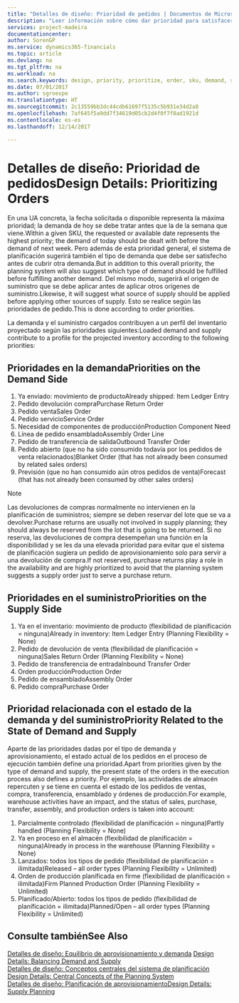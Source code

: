 ```yaml
---
title: "Detalles de diseño: Prioridad de pedidos | Documentos de Microsoft"
description: "Leer información sobre cómo dar prioridad para satisfacer los requisitos de demanda y oferta."
services: project-madeira
documentationcenter: 
author: SorenGP
ms.service: dynamics365-financials
ms.topic: article
ms.devlang: na
ms.tgt_pltfrm: na
ms.workload: na
ms.search.keywords: design, priority, prioritize, order, sku, demand, supply
ms.date: 07/01/2017
ms.author: sgroespe
ms.translationtype: HT
ms.sourcegitcommit: 2c13559bb3dc44cdb61697f5135c5b931e34d2a8
ms.openlocfilehash: 7af645f5a9dd7f34619d05cb2d4f0f7f8ad1921d
ms.contentlocale: es-es
ms.lasthandoff: 12/14/2017

---
```

# <a name="design-details-prioritizing-orders"></a><span data-ttu-id="1b275-103">Detalles de diseño: Prioridad de pedidos</span><span class="sxs-lookup"><span data-stu-id="1b275-103">Design Details: Prioritizing Orders</span></span>
<span data-ttu-id="1b275-104">En una UA concreta, la fecha solicitada o disponible representa la máxima prioridad; la demanda de hoy se debe tratar antes que la de la semana que viene.</span><span class="sxs-lookup"><span data-stu-id="1b275-104">Within a given SKU, the requested or available date represents the highest priority; the demand of today should be dealt with before the demand of next week.</span></span> <span data-ttu-id="1b275-105">Pero además de esta prioridad general, el sistema de planificación sugerirá también el tipo de demanda que debe ser satisfecho antes de cubrir otra demanda.</span><span class="sxs-lookup"><span data-stu-id="1b275-105">But in addition to this overall priority, the planning system will also suggest which type of demand should be fulfilled before fulfilling another demand.</span></span> <span data-ttu-id="1b275-106">Del mismo modo, sugerirá el origen de suministro que se debe aplicar antes de aplicar otros orígenes de suministro.</span><span class="sxs-lookup"><span data-stu-id="1b275-106">Likewise, it will suggest what source of supply should be applied before applying other sources of supply.</span></span> <span data-ttu-id="1b275-107">Esto se realice según las prioridades de pedido.</span><span class="sxs-lookup"><span data-stu-id="1b275-107">This is done according to order priorities.</span></span>  
  
<span data-ttu-id="1b275-108">La demanda y el suministro cargados contribuyen a un perfil del inventario proyectado según las prioridades siguientes:</span><span class="sxs-lookup"><span data-stu-id="1b275-108">Loaded demand and supply contribute to a profile for the projected inventory according to the following priorities:</span></span>  
  
## <a name="priorities-on-the-demand-side"></a><span data-ttu-id="1b275-109">Prioridades en la demanda</span><span class="sxs-lookup"><span data-stu-id="1b275-109">Priorities on the Demand Side</span></span>  
1. <span data-ttu-id="1b275-110">Ya enviado: movimiento de producto</span><span class="sxs-lookup"><span data-stu-id="1b275-110">Already shipped: Item Ledger Entry</span></span>  
2. <span data-ttu-id="1b275-111">Pedido devolución compra</span><span class="sxs-lookup"><span data-stu-id="1b275-111">Purchase Return Order</span></span>  
3. <span data-ttu-id="1b275-112">Pedido venta</span><span class="sxs-lookup"><span data-stu-id="1b275-112">Sales Order</span></span>  
4. <span data-ttu-id="1b275-113">Pedido servicio</span><span class="sxs-lookup"><span data-stu-id="1b275-113">Service Order</span></span>  
5. <span data-ttu-id="1b275-114">Necesidad de componentes de producción</span><span class="sxs-lookup"><span data-stu-id="1b275-114">Production Component Need</span></span>  
6. <span data-ttu-id="1b275-115">Línea de pedido ensamblado</span><span class="sxs-lookup"><span data-stu-id="1b275-115">Assembly Order Line</span></span>  
7. <span data-ttu-id="1b275-116">Pedido de transferencia de salida</span><span class="sxs-lookup"><span data-stu-id="1b275-116">Outbound Transfer Order</span></span>  
8. <span data-ttu-id="1b275-117">Pedido abierto (que no ha sido consumido todavía por los pedidos de venta relacionados)</span><span class="sxs-lookup"><span data-stu-id="1b275-117">Blanket Order (that has not already been consumed by related sales orders)</span></span>  
9. <span data-ttu-id="1b275-118">Previsión (que no han consumido aún otros pedidos de venta)</span><span class="sxs-lookup"><span data-stu-id="1b275-118">Forecast (that has not already been consumed by other sales orders)</span></span>  
  
> [!NOTE]  
>  <span data-ttu-id="1b275-119">Las devoluciones de compras normalmente no intervienen en la planificación de suministros; siempre se deben reservar del lote que se va a devolver.</span><span class="sxs-lookup"><span data-stu-id="1b275-119">Purchase returns are usually not involved in supply planning; they should always be reserved from the lot that is going to be returned.</span></span> <span data-ttu-id="1b275-120">Si no reserva, las devoluciones de compra desempeñan una función en la disponibilidad y se les da una elevada prioridad para evitar que el sistema de planificación sugiera un pedido de aprovisionamiento solo para servir a una devolución de compra.</span><span class="sxs-lookup"><span data-stu-id="1b275-120">If not reserved, purchase returns play a role in the availability and are highly prioritized to avoid that the planning system suggests a supply order just to serve a purchase return.</span></span>  
  
## <a name="priorities-on-the-supply-side"></a><span data-ttu-id="1b275-121">Prioridades en el suministro</span><span class="sxs-lookup"><span data-stu-id="1b275-121">Priorities on the Supply Side</span></span>  
1. <span data-ttu-id="1b275-122">Ya en el inventario: movimiento de producto (flexibilidad de planificación = ninguna)</span><span class="sxs-lookup"><span data-stu-id="1b275-122">Already in inventory: Item Ledger Entry (Planning Flexibility = None)</span></span>  
2. <span data-ttu-id="1b275-123">Pedido de devolución de venta (flexibilidad de planificación = ninguna)</span><span class="sxs-lookup"><span data-stu-id="1b275-123">Sales Return Order (Planning Flexibility = None)</span></span>  
3. <span data-ttu-id="1b275-124">Pedido de transferencia de entrada</span><span class="sxs-lookup"><span data-stu-id="1b275-124">Inbound Transfer Order</span></span>  
4. <span data-ttu-id="1b275-125">Orden producción</span><span class="sxs-lookup"><span data-stu-id="1b275-125">Production Order</span></span>  
5. <span data-ttu-id="1b275-126">Pedido de ensamblado</span><span class="sxs-lookup"><span data-stu-id="1b275-126">Assembly Order</span></span>  
6. <span data-ttu-id="1b275-127">Pedido compra</span><span class="sxs-lookup"><span data-stu-id="1b275-127">Purchase Order</span></span>  
  
## <a name="priority-related-to-the-state-of-demand-and-supply"></a><span data-ttu-id="1b275-128">Prioridad relacionada con el estado de la demanda y del suministro</span><span class="sxs-lookup"><span data-stu-id="1b275-128">Priority Related to the State of Demand and Supply</span></span>  
<span data-ttu-id="1b275-129">Aparte de las prioridades dadas por el tipo de demanda y aprovisionamiento, el estado actual de los pedidos en el proceso de ejecución también define una prioridad.</span><span class="sxs-lookup"><span data-stu-id="1b275-129">Apart from priorities given by the type of demand and supply, the present state of the orders in the execution process also defines a priority.</span></span> <span data-ttu-id="1b275-130">Por ejemplo, las actividades de almacén repercuten y se tiene en cuenta el estado de los pedidos de ventas, compra, transferencia, ensamblado y órdenes de producción.</span><span class="sxs-lookup"><span data-stu-id="1b275-130">For example, warehouse activities have an impact, and the status of sales, purchase, transfer, assembly, and production orders is taken into account:</span></span>  
  
1. <span data-ttu-id="1b275-131">Parcialmente controlado (flexibilidad de planificación = ninguna)</span><span class="sxs-lookup"><span data-stu-id="1b275-131">Partly handled (Planning Flexibility = None)</span></span>  
2. <span data-ttu-id="1b275-132">Ya en proceso en el almacén (flexibilidad de planificación = ninguna)</span><span class="sxs-lookup"><span data-stu-id="1b275-132">Already in process in the warehouse (Planning Flexibility = None)</span></span>  
3. <span data-ttu-id="1b275-133">Lanzados: todos los tipos de pedido (flexibilidad de planificación = ilimitada)</span><span class="sxs-lookup"><span data-stu-id="1b275-133">Released – all order types (Planning Flexibility = Unlimited)</span></span>  
4. <span data-ttu-id="1b275-134">Orden de producción planificada en firme (flexibilidad de planificación = ilimitada)</span><span class="sxs-lookup"><span data-stu-id="1b275-134">Firm Planned Production Order (Planning Flexibility = Unlimited)</span></span>  
5. <span data-ttu-id="1b275-135">Planificado/Abierto: todos los tipos de pedido (flexibilidad de planificación = ilimitada)</span><span class="sxs-lookup"><span data-stu-id="1b275-135">Planned/Open – all order types (Planning Flexibility = Unlimited)</span></span>  
  
## <a name="see-also"></a><span data-ttu-id="1b275-136">Consulte también</span><span class="sxs-lookup"><span data-stu-id="1b275-136">See Also</span></span>  
<span data-ttu-id="1b275-137">[Detalles de diseño: Equilibrio de aprovisionamiento y demanda](design-details-balancing-demand-and-supply.md) </span><span class="sxs-lookup"><span data-stu-id="1b275-137">[Design Details: Balancing Demand and Supply](design-details-balancing-demand-and-supply.md) </span></span>  
<span data-ttu-id="1b275-138">[Detalles de diseño: Conceptos centrales del sistema de planificación](design-details-central-concepts-of-the-planning-system.md) </span><span class="sxs-lookup"><span data-stu-id="1b275-138">[Design Details: Central Concepts of the Planning System](design-details-central-concepts-of-the-planning-system.md) </span></span>  
[<span data-ttu-id="1b275-139">Detalles de diseño: Planificación de aprovisionamiento</span><span class="sxs-lookup"><span data-stu-id="1b275-139">Design Details: Supply Planning</span></span>](design-details-supply-planning.md)
